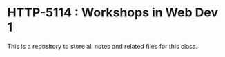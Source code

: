 # HTTP-5114 : Workshops in Web Dev 1
This is a repository to store all notes and related files for this class.
